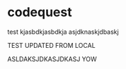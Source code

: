 # codequest
test
kjasbdkjasbdkja
asjdknaskjdbaskj



TEST UPDATED
FROM LOCAL

ASLDAKSJDKASJDKASJ
 YOW
 
